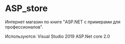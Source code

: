 # ASP_store
Интернет магазин по книге "ASP.NET с примерами для профессионалов".

Используются:
Visual Studio 2019 
ASP.Net core 2.0
